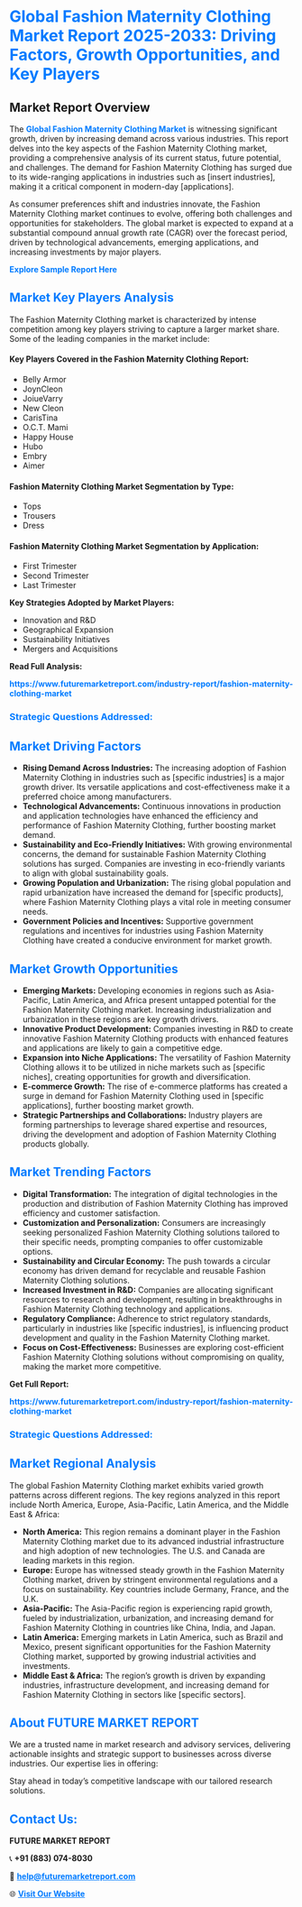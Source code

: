 <h1 style="color: #007BFF;">Global Fashion Maternity Clothing Market Report 2025-2033: Driving Factors, Growth Opportunities, and Key Players</h1>

<section id="overview">
<h2>Market Report Overview</h2>
<p>The <a href="https://www.futuremarketreport.com/industry-report/fashion-maternity-clothing-market" style="color: #007BFF; text-decoration: none;"><strong>Global Fashion Maternity Clothing Market</strong></a> is witnessing significant growth, driven by increasing demand across various industries. This report delves into the key aspects of the Fashion Maternity Clothing market, providing a comprehensive analysis of its current status, future potential, and challenges. The demand for Fashion Maternity Clothing has surged due to its wide-ranging applications in industries such as [insert industries], making it a critical component in modern-day [applications].</p>
<p>As consumer preferences shift and industries innovate, the Fashion Maternity Clothing market continues to evolve, offering both challenges and opportunities for stakeholders. The global market is expected to expand at a substantial compound annual growth rate (CAGR) over the forecast period, driven by technological advancements, emerging applications, and increasing investments by major players.</p>
</section>

<section id="overview">
<p><a href="https://www.futuremarketreport.com/request-sample/reportId=40851" style="color: #007BFF; text-decoration: none;"><strong>Explore Sample Report Here</strong></a></p>
</section>

<section id="key-players">
<h2 style="color: #007BFF;">Market Key Players Analysis</h2>
<p>The Fashion Maternity Clothing market is characterized by intense competition among key players striving to capture a larger market share. Some of the leading companies in the market include:</p>
<h4>Key Players Covered in the Fashion Maternity Clothing Report:</h4>
<ul><li>Belly Armor</li><li>JoynCleon</li><li>JoiueVarry</li><li>New Cleon</li><li>CarisTina</li><li>O.C.T. Mami</li><li>Happy House</li><li>Hubo</li><li>Embry</li><li>Aimer</li></ul>
<h4>Fashion Maternity Clothing Market Segmentation by Type:</h4>
<ul><li>Tops</li><li>Trousers</li><li>Dress</li></ul>

<h4>Fashion Maternity Clothing Market Segmentation by Application:</h4>
<ul><li>First Trimester</li><li>Second Trimester</li><li>Last Trimester</li></ul>
<p><strong>Key Strategies Adopted by Market Players:</strong></p>
<ul>
<li>Innovation and R&D</li>
<li>Geographical Expansion</li>
<li>Sustainability Initiatives</li>
<li>Mergers and Acquisitions</li>
</ul>
</section>

<section>
<p><strong>Read Full Analysis: </strong></p><a href="https://www.futuremarketreport.com/industry-report/fashion-maternity-clothing-market" style="color: #007BFF; text-decoration: none;"><strong>https://www.futuremarketreport.com/industry-report/fashion-maternity-clothing-market</strong></a>
<h3 style="color: #007BFF;">Strategic Questions Addressed:</h3>
</section>

<section id="driving-factors">
<h2 style="color: #007BFF;">Market Driving Factors</h2>
<ul>
<li><strong>Rising Demand Across Industries:</strong> The increasing adoption of Fashion Maternity Clothing in industries such as [specific industries] is a major growth driver. Its versatile applications and cost-effectiveness make it a preferred choice among manufacturers.</li>
<li><strong>Technological Advancements:</strong> Continuous innovations in production and application technologies have enhanced the efficiency and performance of Fashion Maternity Clothing, further boosting market demand.</li>
<li><strong>Sustainability and Eco-Friendly Initiatives:</strong> With growing environmental concerns, the demand for sustainable Fashion Maternity Clothing solutions has surged. Companies are investing in eco-friendly variants to align with global sustainability goals.</li>
<li><strong>Growing Population and Urbanization:</strong> The rising global population and rapid urbanization have increased the demand for [specific products], where Fashion Maternity Clothing plays a vital role in meeting consumer needs.</li>
<li><strong>Government Policies and Incentives:</strong> Supportive government regulations and incentives for industries using Fashion Maternity Clothing have created a conducive environment for market growth.</li>
</ul>
</section>

<section id="growth-opportunities">
<h2 style="color: #007BFF;">Market Growth Opportunities</h2>
<ul>
<li><strong>Emerging Markets:</strong> Developing economies in regions such as Asia-Pacific, Latin America, and Africa present untapped potential for the Fashion Maternity Clothing market. Increasing industrialization and urbanization in these regions are key growth drivers.</li>
<li><strong>Innovative Product Development:</strong> Companies investing in R&D to create innovative Fashion Maternity Clothing products with enhanced features and applications are likely to gain a competitive edge.</li>
<li><strong>Expansion into Niche Applications:</strong> The versatility of Fashion Maternity Clothing allows it to be utilized in niche markets such as [specific niches], creating opportunities for growth and diversification.</li>
<li><strong>E-commerce Growth:</strong> The rise of e-commerce platforms has created a surge in demand for Fashion Maternity Clothing used in [specific applications], further boosting market growth.</li>
<li><strong>Strategic Partnerships and Collaborations:</strong> Industry players are forming partnerships to leverage shared expertise and resources, driving the development and adoption of Fashion Maternity Clothing products globally.</li>
</ul>
</section>

<section id="trending-factors">
<h2 style="color: #007BFF;">Market Trending Factors</h2>
<ul>
<li><strong>Digital Transformation:</strong> The integration of digital technologies in the production and distribution of Fashion Maternity Clothing has improved efficiency and customer satisfaction.</li>
<li><strong>Customization and Personalization:</strong> Consumers are increasingly seeking personalized Fashion Maternity Clothing solutions tailored to their specific needs, prompting companies to offer customizable options.</li>
<li><strong>Sustainability and Circular Economy:</strong> The push towards a circular economy has driven demand for recyclable and reusable Fashion Maternity Clothing solutions.</li>
<li><strong>Increased Investment in R&D:</strong> Companies are allocating significant resources to research and development, resulting in breakthroughs in Fashion Maternity Clothing technology and applications.</li>
<li><strong>Regulatory Compliance:</strong> Adherence to strict regulatory standards, particularly in industries like [specific industries], is influencing product development and quality in the Fashion Maternity Clothing market.</li>
<li><strong>Focus on Cost-Effectiveness:</strong> Businesses are exploring cost-efficient Fashion Maternity Clothing solutions without compromising on quality, making the market more competitive.</li>
</ul>
</section>

<section>
<p><strong>Get Full Report: </strong></p><a href="https://www.futuremarketreport.com/industry-report/fashion-maternity-clothing-market" style="color: #007BFF; text-decoration: none;"><strong>https://www.futuremarketreport.com/industry-report/fashion-maternity-clothing-market</strong></a>
<h3 style="color: #007BFF;">Strategic Questions Addressed:</h3>
</section>


<section id="regional-analysis">
<h2 style="color: #007BFF;">Market Regional Analysis</h2>
<p>The global Fashion Maternity Clothing market exhibits varied growth patterns across different regions. The key regions analyzed in this report include North America, Europe, Asia-Pacific, Latin America, and the Middle East & Africa:</p>
<ul>
<li><strong>North America:</strong> This region remains a dominant player in the Fashion Maternity Clothing market due to its advanced industrial infrastructure and high adoption of new technologies. The U.S. and Canada are leading markets in this region.</li>
<li><strong>Europe:</strong> Europe has witnessed steady growth in the Fashion Maternity Clothing market, driven by stringent environmental regulations and a focus on sustainability. Key countries include Germany, France, and the U.K.</li>
<li><strong>Asia-Pacific:</strong> The Asia-Pacific region is experiencing rapid growth, fueled by industrialization, urbanization, and increasing demand for Fashion Maternity Clothing in countries like China, India, and Japan.</li>
<li><strong>Latin America:</strong> Emerging markets in Latin America, such as Brazil and Mexico, present significant opportunities for the Fashion Maternity Clothing market, supported by growing industrial activities and investments.</li>
<li><strong>Middle East & Africa:</strong> The region’s growth is driven by expanding industries, infrastructure development, and increasing demand for Fashion Maternity Clothing in sectors like [specific sectors].</li>
</ul>
</section>

<footer>
<h2 style="color: #007BFF;">About FUTURE MARKET REPORT</h2>
<p>We are a trusted name in market research and advisory services, delivering actionable insights and strategic support to businesses across diverse industries. Our expertise lies in offering:</p>

<p>Stay ahead in today’s competitive landscape with our tailored research solutions.</p>

<h2 style="color: #007BFF;">Contact Us:</h2>
<p><strong>FUTURE MARKET REPORT</strong></p>
<p>📞 <strong>+91 (883) 074-8030</strong></p>
<p>📧 <strong><a href="mailto:help@futuremarketreport.com" style="color: #007BFF;">help@futuremarketreport.com</a></strong></p>
<p>🌐 <strong><a href="https://www.futuremarketreport.com/" style="color: #007BFF;">Visit Our Website</a></strong></p>
</footer>